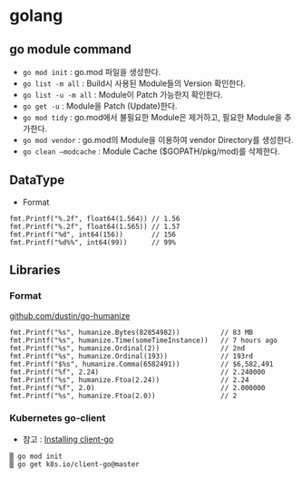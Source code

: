# golang

## go module command

* `go mod init` : go.mod 파일을 생성한다.
* `go list -m all` : Build시 사용된 Module들의 Version 확인한다.
* `go list -u -m all` : Module이 Patch 가능한지 확인한다.
* `go get -u` : Module을 Patch (Update)한다.
* `go mod tidy` : go.mod에서 불필요한 Module은 제거하고, 필요한 Module을 추가한다.
* `go mod vendor` : go.mod의 Module을 이용하여 vendor Directory를 생성한다.
* `go clean –modcache` : Module Cache ($GOPATH/pkg/mod)를 삭제한다.

## DataType

* Format

```
fmt.Printf("%.2f", float64(1.564)) // 1.56
fmt.Printf("%.2f", float64(1.565)) // 1.57
fmt.Printf("%d", int64(156))       // 156
fmt.Printf("%d%%", int64(99))      // 99%

```


## Libraries

###  Format
[github.com/dustin/go-humanize](https://github.com/dustin/go-humanize)

```
fmt.Printf("%s", humanize.Bytes(82854982))          // 83 MB
fmt.Printf("%s", humanize.Time(someTimeInstance))   // 7 hours ago
fmt.Printf("%s", humanize.Ordinal(2))               // 2nd
fmt.Printf("%s", humanize.Ordinal(193))             // 193rd
fmt.Printf("$%s", humanize.Comma(6582491))          // $6,582,491
fmt.Printf("%f", 2.24)                              // 2.240000
fmt.Printf("%s", humanize.Ftoa(2.24))               // 2.24
fmt.Printf("%f", 2.0)                               // 2.000000
fmt.Printf("%s", humanize.Ftoa(2.0))                // 2
```

### Kubernetes go-client

* 참고 : [Installing client-go](https://github.com/kubernetes/client-go/blob/master/INSTALL.md#enabling-go-modules)

```
▒ go mod init
▒ go get k8s.io/client-go@master
```
